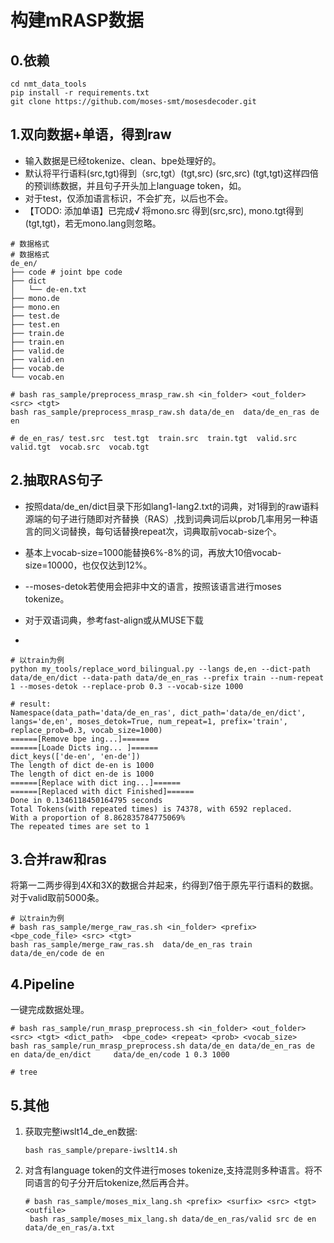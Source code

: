 # 构建mRASP数据

## 0.依赖

```
cd nmt_data_tools
pip install -r requirements.txt
git clone https://github.com/moses-smt/mosesdecoder.git
```



## 1.双向数据+单语，得到raw

- 输入数据是已经tokenize、clean、bpe处理好的。
- 默认将平行语料(src,tgt)得到（src,tgt）(tgt,src) (src,src) (tgt,tgt)这样四倍的预训练数据，并且句子开头加上language token，如<de>。 
- 对于test，仅添加语言标识，不会扩充，以后也不会。
- 【TODO: 添加单语】已完成√ 将mono.src 得到(src,src), mono.tgt得到(tgt,tgt)，若无mono.lang则忽略。

```
# 数据格式
# 数据格式
de_en/
├── code # joint bpe code
├── dict
│   └── de-en.txt
├── mono.de
├── mono.en
├── test.de
├── test.en
├── train.de
├── train.en
├── valid.de
├── valid.en
├── vocab.de
└── vocab.en
```



```shell
# bash ras_sample/preprocess_mrasp_raw.sh <in_folder> <out_folder> <src> <tgt>
bash ras_sample/preprocess_mrasp_raw.sh data/de_en  data/de_en_ras de en

# de_en_ras/ test.src  test.tgt  train.src  train.tgt  valid.src  valid.tgt  vocab.src  vocab.tgt
```

## 2.抽取RAS句子

- 按照data/de_en/dict目录下形如lang1-lang2.txt的词典，对1得到的raw语料源端的句子进行随即对齐替换（RAS）,找到词典词后以prob几率用另一种语言的同义词替换，每句话替换repeat次，词典取前vocab-size个。

- 基本上vocab-size=1000能替换6%-8%的词，再放大10倍vocab-size=10000，也仅仅达到12%。

- --moses-detok若使用会把非中文的语言，按照该语言进行moses tokenize。

- 对于双语词典，参考fast-align或从MUSE下载

- [TODO]: moses、bpe完成了，还需要添加些clean的，如添加truecase，punctuation等。

```shell
# 以train为例
python my_tools/replace_word_bilingual.py --langs de,en --dict-path data/de_en/dict --data-path data/de_en_ras --prefix train --num-repeat 1 --moses-detok --replace-prob 0.3 --vocab-size 1000

# result:
Namespace(data_path='data/de_en_ras', dict_path='data/de_en/dict', langs='de,en', moses_detok=True, num_repeat=1, prefix='train', replace_prob=0.3, vocab_size=1000)
======[Remove bpe ing...]======
======[Loade Dicts ing... ]======
dict_keys(['de-en', 'en-de'])
The length of dict de-en is 1000
The length of dict en-de is 1000
======[Replace with dict ing...]======
======[Replaced with dict Finished]======
Done in 0.1346118450164795 seconds
Total Tokens(with repeated times) is 74378, with 6592 replaced.
With a proportion of 8.862835784775069%
The repeated times are set to 1
```

## 3.合并raw和ras

将第一二两步得到4X和3X的数据合并起来，约得到7倍于原先平行语料的数据。对于valid取前5000条。

```shell
# 以train为例
# bash ras_sample/merge_raw_ras.sh <in_folder> <prefix> <bpe_code_file> <src> <tgt>
bash ras_sample/merge_raw_ras.sh  data/de_en_ras train  data/de_en/code de en
```

## 4.Pipeline

一键完成数据处理。

```shell
# bash ras_sample/run_mrasp_preprocess.sh <in_folder> <out_folder> <src> <tgt> <dict_path>  <bpe_code> <repeat> <prob> <vocab_size>
bash ras_sample/run_mrasp_preprocess.sh data/de_en data/de_en_ras de en data/de_en/dict     data/de_en/code 1 0.3 1000
```

```
# tree
```



## 5.其他

1. 获取完整iwslt14_de_en数据:

   ```shell
   bash ras_sample/prepare-iwslt14.sh
   ```

2. 对含有language token的文件进行moses tokenize,支持混则多种语言。将不同语言的句子分开后tokenize,然后再合并。

   ```shell
   # bash ras_sample/moses_mix_lang.sh <prefix> <surfix> <src> <tgt> <outfile>
    bash ras_sample/moses_mix_lang.sh data/de_en_ras/valid src de en data/de_en_ras/a.txt
   ```

   